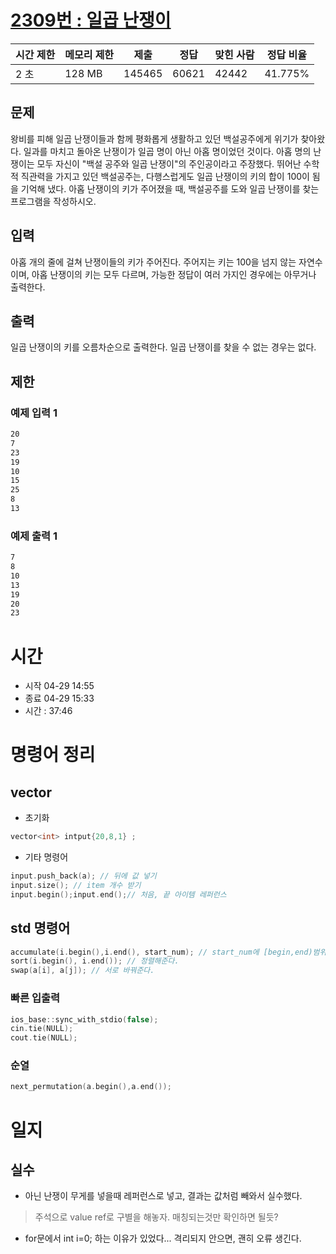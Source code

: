[2309번 : 일곱 난쟁이](https://www.acmicpc.net/problem/2309)
======================================================

| 시간 제한 | 메모리 제한 | 제출 | 정답 | 맞힌 사람 | 정답 비율 |
| --- | --- | --- | --- | --- | --- |
| 2 초 | 128 MB | 145465 | 60621 | 42442 | 41.775% |


문제
--
왕비를 피해 일곱 난쟁이들과 함께 평화롭게 생활하고 있던 백설공주에게 위기가 찾아왔다. 일과를 마치고 돌아온 난쟁이가 일곱 명이 아닌 아홉 명이었던 것이다.
아홉 명의 난쟁이는 모두 자신이 "백설 공주와 일곱 난쟁이"의 주인공이라고 주장했다. 뛰어난 수학적 직관력을 가지고 있던 백설공주는, 다행스럽게도 일곱 난쟁이의 키의 합이 100이 됨을 기억해 냈다.
아홉 난쟁이의 키가 주어졌을 때, 백설공주를 도와 일곱 난쟁이를 찾는 프로그램을 작성하시오.


입력
--
아홉 개의 줄에 걸쳐 난쟁이들의 키가 주어진다. 주어지는 키는 100을 넘지 않는 자연수이며, 아홉 난쟁이의 키는 모두 다르며, 가능한 정답이 여러 가지인 경우에는 아무거나 출력한다.


출력
--
일곱 난쟁이의 키를 오름차순으로 출력한다. 일곱 난쟁이를 찾을 수 없는 경우는 없다.


제한
--


### 예제 입력 1
```css
20
7
23
19
10
15
25
8
13
```


### 예제 출력 1
```css
7
8
10
13
19
20
23
```

# 시간
- 시작 04-29 14:55
- 종료 04-29 15:33
- 시간 : 37:46

# 명령어 정리
## vector
- 초기화
```cpp
vector<int> intput{20,8,1} ;
```
- 기타 명령어
```cpp
input.push_back(a); // 뒤에 값 넣기
input.size(); // item 개수 받기
input.begin();input.end();// 처음, 끝 아이템 레퍼런스
```
## std 명령어
```cpp
accumulate(i.begin(),i.end(), start_num); // start_num에 [begin,end)범위로 빠른 합
sort(i.begin(), i.end()); // 정렬해준다.
swap(a[i], a[j]); // 서로 바꿔준다.
```

### 빠른 입출력
```cpp
ios_base::sync_with_stdio(false);
cin.tie(NULL);
cout.tie(NULL);
```

### 순열
```cpp
next_permutation(a.begin(),a.end());
```

# 일지
## 실수
- 아닌 난쟁이 무게를 넣을때 레퍼런스로 넣고, 결과는 값처럼 빼와서 실수했다.
> 주석으로 value ref로 구별을 해놓자. 매칭되는것만 확인하면 될듯?

- for문에서 int i=0; 하는 이유가 있었다... 격리되지 안으면, 괜히 오류 생긴다.



